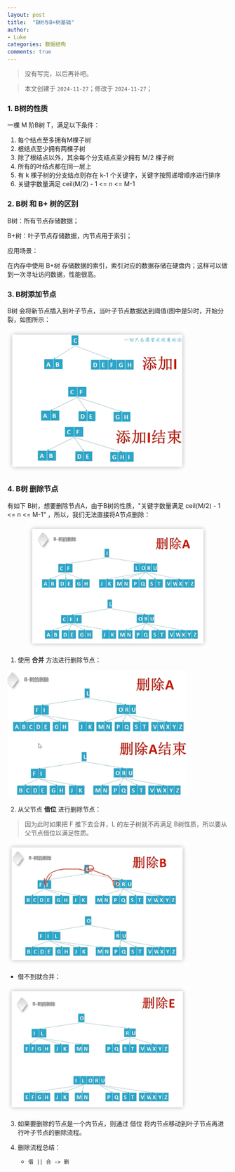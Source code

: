 ```yaml
---
layout: post
title:  "B树与B+树基础"
author:
- Luke
categories: 数据结构
comments: true
---
```


>  没有写完，以后再补吧。

> 本文创建于 `2024-11-27`；修改于 `2024-11-27`；

### 1. B树的性质

一棵 M 阶B树 T，满足以下条件：

1. 每个结点至多拥有M棵子树
2. 根结点至少拥有两棵子树
3. 除了根结点以外，其余每个分支结点至少拥有 M/2 棵子树
4. 所有的叶结点都在同一层上
5. 有 k 棵子树的分支结点则存在 k-1 个关键字，关键字按照递增顺序进行排序
6. 关键字数量满足 ceil(M/2) - 1 <= n <= M-1

### 2. B树 和 B+ 树的区别

B树：所有节点存储数据；

B+树：叶子节点存储数据，内节点用于索引；

应用场景：

在内存中使用 B+树 存储数据的索引，索引对应的数据存储在硬盘内；这样可以做到一次寻址访问数据，性能很高。

### 3. B树添加节点

B树 会将新节点插入到叶子节点，当叶子节点数据达到阈值(图中是5)时，开始分裂，如图所示：

<img src="https://github.com/Bssn520/picx-images-hosting/raw/master/image.4g4j4zm0ev.webp" alt="image" style="zoom:40%;" />

### 4. B树 删除节点

 有如下 B树，想要删除节点A，由于B树的性质，"关键字数量满足 ceil(M/2) - 1 <= n <= M-1" ，所以，我们无法直接将A节点删除：

<div style="text-align: center;">
  <img src="https://github.com/Bssn520/picx-images-hosting/raw/master/image.26lili8qjd.webp" alt="image" style="zoom:40%;" />
</div>

1. 使用 **合并** 方法进行删除节点：

<img src="https://github.com/Bssn520/picx-images-hosting/raw/master/Arc-2024-11-27-18.23.31.73tzfcslpb.webp" alt="Arc-2024-11-27-18" style="zoom:40%;" />

2. 从父节点 **借位** 进行删除节点：

> 因为此时如果把 F 推下去合并，L 的左子树就不再满足 B树性质，所以要从父节点借位以满足性质。

<img src="https://github.com/Bssn520/picx-images-hosting/raw/master/image.3nrnn9m9s7.webp" alt="image" style="zoom:40%;" />

- 借不到就合并：

<img src="https://github.com/Bssn520/picx-images-hosting/raw/master/image.2h8ceo2952.webp" alt="image" style="zoom:40%;" />

3. 如果要删除的节点是一个内节点，则通过 借位 将内节点移动到叶子节点再进行叶子节点的删除流程。

4. 删除流程总结：

    - `借 || 合 -> 删`
